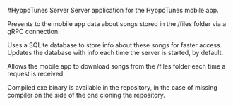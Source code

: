 #HyppoTunes Server
Server application for the HyppoTunes mobile app.

Presents to the mobile app data about songs stored in the /files folder via a gRPC connection.

Uses a SQLite database to store info about these songs for faster access. Updates the database with info each time the server is started, by default.

Allows the mobile app to download songs from the /files folder each time a request is received.

Compiled exe binary is available in the repository, in the case of missing compiler on the side of the one cloning the repository.
